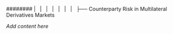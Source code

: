 ######## |   |   |   |   |   |   |   ├── Counterparty Risk in Multilateral Derivatives Markets

*Add content here*